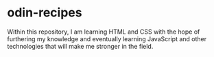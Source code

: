 # odin-recipes

Within this repository, I am learning HTML and CSS with the hope of furthering my knowledge and eventually learning JavaScript and other technologies that will make me stronger in the field.